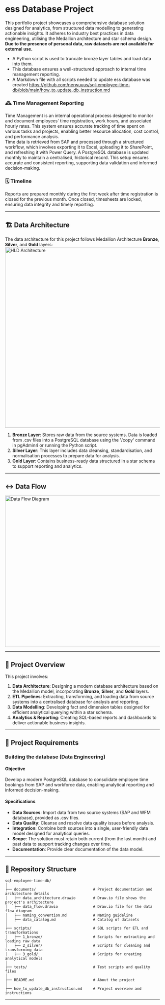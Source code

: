  # ess Database Project

This portfolio project showcases a comprehensive database solution designed for analytics, from structured data modelling to generating actionable insights. It adheres to industry best practices in data engineering, utilising the Medallion architecture and star schema design. **Due to the presence of personal data, raw datasets are not available for external use.**
* A Python script is used to truncate bronze layer tables and load data into them.
* This database ensures a well-structured approach to internal time management reporting.
* A Markdown file with all scripts needed to update ess database was created https://github.com/nerwuuus/sql-employee-time-db/blob/main/how_to_update_db_instruction.md

### 🕰️ Time Management Reporting
Time Management is an internal operational process designed to monitor and document employees' time registration, work hours, and associated hourly rates. This system ensures accurate tracking of time spent on various tasks and projects, enabling better resource allocation, cost control, and performance analysis. <br>
Time data is retrieved from SAP and processed through a structured workflow, which involves exporting it to Excel, uploading it to SharePoint, and refreshing it with Power Query. A PostgreSQL database is updated monthly to maintain a centralised, historical record. This setup ensures accurate and consistent reporting, supporting data validation and informed decision-making. <br>
### 🗓️ Timeline
Reports are prepared monthly during the first week after time registration is closed for the previous month. Once closed, timesheets are locked, ensuring data integrity and timely reporting.

---
## 🏗️ Data Architecture
The data architecture for this project follows Medallion Architecture **Bronze**, **Silver**, and **Gold** layers:
<img width="971" height="586" alt="HLD Architecture" src="https://github.com/user-attachments/assets/9619ff89-3da0-46c9-9bf1-1b66ba1c434a" />
<br>
1. **Bronze Layer**: Stores raw data from the source systems. Data is loaded from .csv files into a PostgreSQL database using the '/copy' command in pgAdmin4 or running the Python script.<br>
2. **Silver Layer**: This layer includes data cleansing, standardisation, and normalisation processes to prepare data for analysis.<br>
3. **Gold Layer**: Contains business-ready data structured in a star schema to support reporting and analytics.<br>

---
## ↔️ Data Flow
<img width="999" height="491" alt="Data Flow Diagram" src="https://github.com/user-attachments/assets/fb92e0b9-17ae-43ac-9c68-fb5d19f279d7" />

---
## 📖 Project Overview

This project involves:
1. **Data Architecture**: Designing a modern database architecture based on the Medallion model, incorporating **Bronze**, **Silver**, and **Gold** layers.<br>
2. **ETL Pipelines**: Extracting, transforming, and loading data from source systems into a centralised database for analysis and reporting.<br>
3. **Data Modelling**: Developing fact and dimension tables designed for efficient analytical querying within a star schema.<br>
4. **Analytics & Reporting**: Creating SQL-based reports and dashboards to deliver actionable business insights.

---


## 🚀 Project Requirements

### Building the database (Data Engineering)

#### Objective
Develop a modern PostgreSQL database to consolidate employee time bookings from SAP and workforce data, enabling analytical reporting and informed decision-making.

#### Specifications
- **Data Sources**: Import data from two source systems (SAP and WFM database), provided as .csv files.
- **Data Quality**: Cleanse and resolve data quality issues before analysis.
- **Integration**: Combine both sources into a single, user-friendly data model designed for analytical queries.
- **Scope**: The solution must retain both current (from the last month) and past data to support tracking changes over time.
- **Documentation**: Provide clear documentation of the data model.

---
## 📂 Repository Structure
```
sql-employee-time-db/
│
├── documents/                          # Project documentation and architecture details
│   ├── data_architecture.drawio        # Draw.io file shows the project's architecture
│   ├── data_flow.drawio                # Draw.io file for the data flow diagram
│   ├── naming_convention.md            # Naming guideline
│   ├── data_catalog.md                 # Catalog of datasets
│
├── scripts/                            # SQL scripts for ETL and transformations
│   ├── 1_bronze/                       # Scripts for extracting and loading raw data
│   ├── 2_silver/                       # Scripts for cleaning and transforming data
│   ├── 3_gold/                         # Scripts for creating analytical models
│
├── tests/                              # Test scripts and quality files
│
├── README.md                           # About the project
│                           
├── how_to_update_db_instruction.md     # Project overview and instructions

```
---
